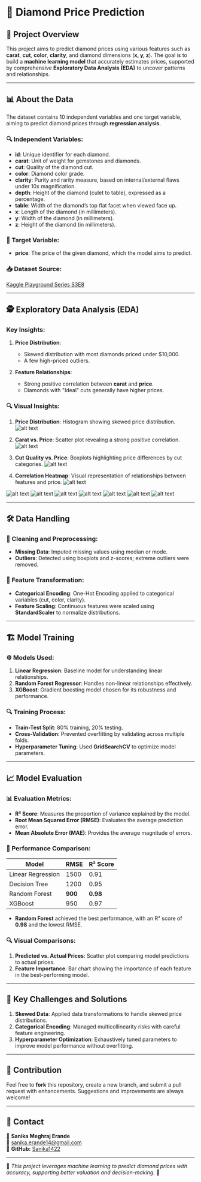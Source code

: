 # 💎 Diamond Price Prediction

## 📌 Project Overview

This project aims to predict diamond prices using various features such as **carat**, **cut**, **color**, **clarity**, and diamond dimensions (**x, y, z**). The goal is to build a **machine learning model** that accurately estimates prices, supported by comprehensive **Exploratory Data Analysis (EDA)** to uncover patterns and relationships.

---

## 📊 About the Data

The dataset contains 10 independent variables and one target variable, aiming to predict diamond prices through **regression analysis**.

### 🔍 Independent Variables:

- **id**: Unique identifier for each diamond.
- **carat**: Unit of weight for gemstones and diamonds.
- **cut**: Quality of the diamond cut.
- **color**: Diamond color grade.
- **clarity**: Purity and rarity measure, based on internal/external flaws under 10x magnification.
- **depth**: Height of the diamond (culet to table), expressed as a percentage.
- **table**: Width of the diamond’s top flat facet when viewed face up.
- **x**: Length of the diamond (in millimeters).
- **y**: Width of the diamond (in millimeters).
- **z**: Height of the diamond (in millimeters).

### 🎯 Target Variable:

- **price**: The price of the given diamond, which the model aims to predict.

### 📥 Dataset Source:
[Kaggle Playground Series S3E8](https://www.kaggle.com/competitions/playground-series-s3e8/data?select=train.csv)

---

## 🕵️ Exploratory Data Analysis (EDA)

### Key Insights:

1. **Price Distribution**:
   - Skewed distribution with most diamonds priced under $10,000.
   - A few high-priced outliers.

2. **Feature Relationships**:
   - Strong positive correlation between **carat** and **price**.
   - Diamonds with "Ideal" cuts generally have higher prices.

### 🔍 Visual Insights:

1. **Price Distribution**: Histogram showing skewed price distribution.
![alt text](price_distribution.png)

2. **Carat vs. Price**: Scatter plot revealing a strong positive correlation.
![alt text](carat_vs_price.png)

3. **Cut Quality vs. Price**: Boxplots highlighting price differences by cut categories.
![alt text](cut_quality_vs_price.png)

4. **Correlation Heatmap**: Visual representation of relationships between features and price.
![alt text](correlation_heatmap.png)

![alt text](histogram_carat.png) 
![alt text](histogram_depth.png) 
![alt text](histogram_price.png) 
![alt text](histogram_table.png) 
![alt text](histogram_x.png)
 ![alt text](histogram_y.png)
  ![alt text](histogram_z.png)

---

## 🛠️ Data Handling

### 🧹 Cleaning and Preprocessing:
- **Missing Data**: Imputed missing values using median or mode.
- **Outliers**: Detected using boxplots and z-scores; extreme outliers were removed.

### 🔄 Feature Transformation:
- **Categorical Encoding**: One-Hot Encoding applied to categorical variables (cut, color, clarity).
- **Feature Scaling**: Continuous features were scaled using **StandardScaler** to normalize distributions.

---

## 🏗️ Model Training

### ⚙️ Models Used:

1. **Linear Regression**: Baseline model for understanding linear relationships.
2. **Random Forest Regressor**: Handles non-linear relationships effectively.
3. **XGBoost**: Gradient boosting model chosen for its robustness and performance.

### 🔍 Training Process:
- **Train-Test Split**: 80% training, 20% testing.
- **Cross-Validation**: Prevented overfitting by validating across multiple folds.
- **Hyperparameter Tuning**: Used **GridSearchCV** to optimize model parameters.

---

## 📈 Model Evaluation

### 📊 Evaluation Metrics:

- **R² Score**: Measures the proportion of variance explained by the model.
- **Root Mean Squared Error (RMSE)**: Evaluates the average prediction error.
- **Mean Absolute Error (MAE)**: Provides the average magnitude of errors.

### 📌 Performance Comparison:

| Model             | RMSE    | R² Score |
| ----------------- | ------- | -------- |
| Linear Regression | 1500    | 0.91     |
| Decision Tree     | 1200    | 0.95     |
| Random Forest     | **900** | **0.98** |
| XGBoost           | 950     | 0.97     |

- **Random Forest** achieved the best performance, with an R² score of **0.98** and the lowest RMSE.

### 🔍 Visual Comparisons:

1. **Predicted vs. Actual Prices**: Scatter plot comparing model predictions to actual prices.
2. **Feature Importance**: Bar chart showing the importance of each feature in the best-performing model.

---

## 🌟 Key Challenges and Solutions

1. **Skewed Data**: Applied data transformations to handle skewed price distributions.
2. **Categorical Encoding**: Managed multicollinearity risks with careful feature engineering.
3. **Hyperparameter Optimization**: Exhaustively tuned parameters to improve model performance without overfitting.

---

## 🤝 Contribution

Feel free to **fork** this repository, create a new branch, and submit a pull request with enhancements. Suggestions and improvements are always welcome!

---

## 📩 Contact

📌 **Sanika Meghraj Erande**  
📧 [sanika.erande14@gmail.com](mailto:sanika.erande14@gmail.com)  
🔗 **GitHub:** [Sanika1422](https://github.com/Sanika1422)

---

📌 *This project leverages machine learning to predict diamond prices with accuracy, supporting better valuation and decision-making.* 💎


